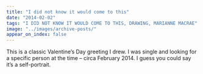 ```yaml
---
title: "I did not know it would come to this"
date: "2014-02-02"
tags: "I DID NOT KNOW IT WOULD COME TO THIS, DRAWING, MARIANNE MACRAE"
image: "../images/archive-posts/"
appear_on_index: false
---
```


This is a classic Valentine’s Day greeting I drew. I was single and looking for a specific person at the time – circa February 2014. I guess you could say it’s a self-portrait.
